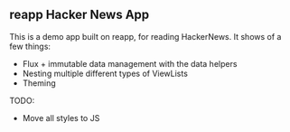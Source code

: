 ## reapp Hacker News App

This is a demo app built on reapp, for reading HackerNews. It shows of a few things:

- Flux + immutable data management with the data helpers
- Nesting multiple different types of ViewLists
- Theming

TODO:

- Move all styles to JS